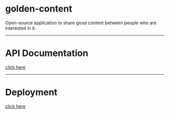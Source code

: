 # golden-content
Open-source application to share good content between people who are interested in it.

---------------------------------------------------

# API Documentation
[click here](http://goldencontent.docs.apiary.io)

---------------------------------------------------

# Deployment
[click here](https://golden-content.herokuapp.com/)

